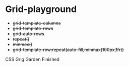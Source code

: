 # Grid-playground
* ~~grid-template-columns~~
* ~~grid-template-rows~~
* ~~grid-auto-rows~~
* ~~repeat()~~
* ~~minmax()~~
* ~~grid-template-row:repeat(auto-fill,minmax(100px,1fr))~~

CSS Grig Garden Finished

